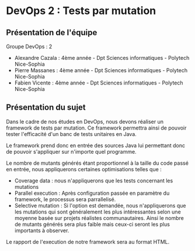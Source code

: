 # DevOps 2 : Tests par mutation
	
## Présentation de l'équipe

Groupe DevOps : 2

- Alexandre Cazala : 4ème année - Dpt Sciences informatiques - Polytech Nice-Sophia
- Pierre Massanes : 4ème année - Dpt Sciences informatiques - Polytech Nice-Sophia
- Fabien Vicente : 4ème année - Dpt Sciences informatiques - Polytech Nice-Sophia

## Présentation du sujet

Dans le cadre de nos études en DevOps, nous devons réaliser un framework de tests par mutation. 
Ce framework permettra ainsi de pouvoir tester l'efficacité d'un banc de tests unitaires en Java.

Le framework prend donc en entrée des sources Java lui permettant donc de pouvoir s'appliquer sur n'importe quel programme.

Le nombre de mutants générés étant proportionnel à la taille du code passé en entrée, nous appliquerons certaines optimisations telles que :
- Coverage data : nous n'appliquerons que les tests concernant les mutations
- Parallel execution : Après configuration passée en paramètre du framework, le processus sera parrallelisé. 
- Selective mutation : Si l'option est demandée, nous n'appliquerons que les mutations qui sont généralement les plus intéressantes selon une moyenne basée sur projets réalistes communautaires. 
Ainsi le nombre de mutants générés sera plus faible mais ceux-ci seront les plus importants à observer.

Le rapport de l'execution de notre framework sera au format HTML.


